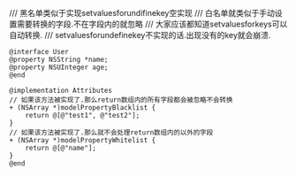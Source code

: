 /// 黑名单类似于实现setvaluesforundifinekey空实现
/// 白名单就类似于手动设置需要转换的字段.不在字段内的就忽略
/// 大家应该都知道setvaluesforkeys可以自动转换.
/// setvaluesforundefinekey不实现的话.出现没有的key就会崩溃.

```
@interface User
@property NSString *name;
@property NSUInteger age;
@end

@implementation Attributes
// 如果该方法被实现了.那么return数组内的所有字段都会被忽略不会转换
+ (NSArray *)modelPropertyBlacklist {
    return @[@"test1", @"test2"];
}
// 如果该方法被实现了.那么就不会处理return数组内的以外的字段
+ (NSArray *)modelPropertyWhitelist {
    return @[@"name"];
}
@end

```
